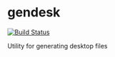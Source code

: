 # gendesk

[![Build Status](https://travis-ci.org/UnitedRPMs/gendesk.svg?branch=master)](https://travis-ci.org/UnitedRPMs/gendesk)


Utility for generating desktop files
